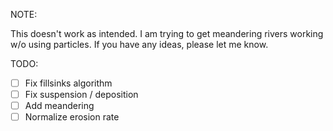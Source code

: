 NOTE: 

This doesn't work as intended. I am trying to get meandering rivers working w/o using particles.
If you have any ideas, please let me know.

TODO:

- [ ] Fix fillsinks algorithm
- [ ] Fix suspension / deposition
- [ ] Add meandering
- [ ] Normalize erosion rate